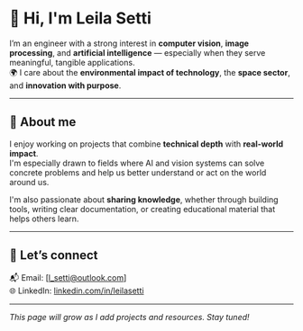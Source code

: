 # 👋 Hi, I'm Leila Setti

I’m an engineer with a strong interest in **computer vision**, **image processing**, and **artificial intelligence** — especially when they serve meaningful, tangible applications.  
🌍 I care about the **environmental impact of technology**, the **space sector**, and **innovation with purpose**.

---

## 🌱 About me

I enjoy working on projects that combine **technical depth** with **real-world impact**.  
I'm especially drawn to fields where AI and vision systems can solve concrete problems and help us better understand or act on the world around us.

I'm also passionate about **sharing knowledge**, whether through building tools, writing clear documentation, or creating educational material that helps others learn.

---

## 💬 Let’s connect

📬 Email: [l_setti@outlook.com]  
🌐 LinkedIn: [linkedin.com/in/leilasetti](https://linkedin.com/in/leilasetti)

---

_This page will grow as I add projects and resources. Stay tuned!_
